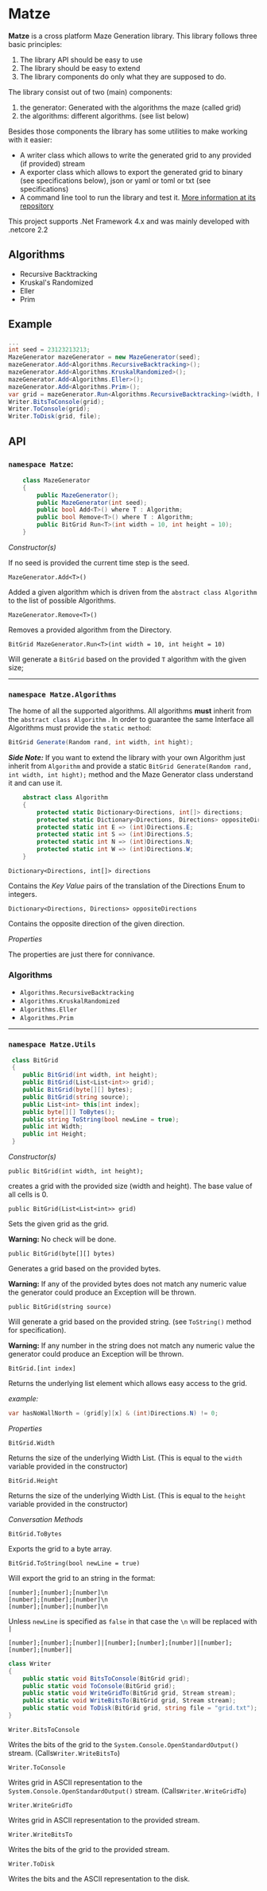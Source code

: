 # Matze

**Matze** is a cross platform Maze Generation library. This library follows three basic principles:

1. The library API should be easy to use
2. The library should be easy to extend
3. The library components do only what they are supposed to do.

The library consist out of two (main) components:

1. the generator: Generated with the algorithms the maze (called grid)
2. the algorithms: different algorithms. (see list below)

Besides those components the library has some utilities to make working with it easier:

- A writer class which allows to write the generated grid to any provided (if provided) stream
- A exporter class which allows to export the generated grid to binary (see specifications below), json or yaml or toml or txt (see specifications)
- A command line tool to run the library and test it. [More information at its repository](#) 

This project supports .Net Framework 4.x and was mainly developed with .netcore 2.2

## Algorithms

- Recursive Backtracking
- Kruskal's Randomized
- Eller
- Prim

## Example

```csharp
...
int seed = 23123213213;
MazeGenerator mazeGenerator = new MazeGenerator(seed);
mazeGenerator.Add<Algorithms.RecursiveBacktracking>();
mazeGenerator.Add<Algorithms.KruskalRandomized>();
mazeGenerator.Add<Algorithms.Eller>();
mazeGenerator.Add<Algorithms.Prim>();
var grid = mazeGenerator.Run<Algorithms.RecursiveBacktracking>(width, height);
Writer.BitsToConsole(grid);
Writer.ToConsole(grid);
Writer.ToDisk(grid, file);
```



## API

### `namespace Matze`:

```csharp
    class MazeGenerator
    {
        public MazeGenerator();
        public MazeGenerator(int seed);
        public bool Add<T>() where T : Algorithm;
        public bool Remove<T>() where T : Algorithm;
        public BitGrid Run<T>(int width = 10, int height = 10);
    }      
```

*Constructor(s)*

If no seed is provided the current time step is the seed.

`MazeGenerator.Add<T>()`

Added a given algorithm which is driven from the `abstract class Algorithm` to the list of possible Algorithms.

`MazeGenerator.Remove<T>()`

Removes a provided algorithm from the Directory. 

`BitGrid MazeGenerator.Run<T>(int width = 10, int height = 10)`

Will generate a `BitGrid`  based on the provided `T` algorithm with the given size;

***



### `namespace Matze.Algorithms`

The home of all the supported algorithms. All algorithms **must** inherit from the `abstract class Algorithm` . In order to guarantee the same Interface all Algorithms must provide the `static method`:

```csharp
BitGrid Generate(Random rand, int width, int hight);
```

***Side Note:*** If you want to extend the library with your own Algorithm just inherit from `Algorithm` and provide a static `BitGrid Generate(Random rand, int width, int hight);` method and the Maze Generator class understand it and can use it.

```csharp
    abstract class Algorithm
    {
        protected static Dictionary<Directions, int[]> directions;
        protected static Dictionary<Directions, Directions> oppositeDirections;
        protected static int E => (int)Directions.E;
        protected static int S => (int)Directions.S;
        protected static int N => (int)Directions.N;
        protected static int W => (int)Directions.W;
    }
```

`Dictionary<Directions, int[]> directions`

Contains the *Key* *Value* pairs of the translation of the Directions Enum to integers.

`Dictionary<Directions, Directions> oppositeDirections`

Contains the opposite direction of the given direction.

*Properties*

The properties are just there for connivance.

### Algorithms

- `Algorithms.RecursiveBacktracking`
- `Algorithms.KruskalRandomized`
- `Algorithms.Eller`
- `Algorithms.Prim`



***



### `namespace Matze.Utils`

```csharp
 class BitGrid
 {
    public BitGrid(int width, int height);
    public BitGrid(List<List<int>> grid);
    public BitGrid(byte[][] bytes);
    public BitGrid(string source);
    public List<int> this[int index];
    public byte[][] ToBytes();
    public string ToString(bool newLine = true);
    public int Width;
    public int Height;
 }
```

*Constructor(s)*

`public BitGrid(int width, int height);`

creates a grid with the provided size (width and height). The base value of all cells is 0.

`public BitGrid(List<List<int>> grid)`

Sets the given grid as the grid.

**Warning:** No check will be done.

`public BitGrid(byte[][] bytes)`

Generates a grid based on the provided bytes.

**Warning:** If any of the provided bytes does not match any numeric value the generator could produce an Exception will be thrown.

`public BitGrid(string source)`

Will generate a grid based on the provided string. (see `ToString()` method for specification).

**Warning:** If any number in the string does not match any numeric value the generator could produce an Exception will be thrown.

`BitGrid.[int index]`

Returns the underlying list element which allows easy access to the grid.

*example:*

```csharp
var hasNoWallNorth = (grid[y][x] & (int)Directions.N) != 0;
```

*Properties*

`BitGrid.Width` 

Returns the size of the underlying Width List. (This is equal to the `width` variable provided in the constructor)

`BitGrid.Height` 

Returns the size of the underlying Width List. (This is equal to the `height` variable provided in the constructor)

*Conversation Methods*

`BitGrid.ToBytes`

Exports the grid to a byte array.

`BitGrid.ToString(bool newLine = true)`

Will export the grid to an string in the format: 

```
[number];[number];[number]\n
[number];[number];[number]\n
[number];[number];[number]\n
```

Unless `newLine` is specified as `false` in that case the `\n` will be replaced with `|`

``` 
[number];[number];[number]|[number];[number];[number]|[number];[number];[number]|
```



```csharp
class Writer
{
    public static void BitsToConsole(BitGrid grid);
    public static void ToConsole(BitGrid grid);
    public static void WriteGridTo(BitGrid grid, Stream stream);
    public static void WriteBitsTo(BitGrid grid, Stream stream);
    public static void ToDisk(BitGrid grid, string file = "grid.txt");
}
```

`Writer.BitsToConsole`

Writes the bits of the grid to the `System.Console.OpenStandardOutput()` stream. (Calls`Writer.WriteBitsTo`)

`Writer.ToConsole`

Writes grid in ASCII representation to the `System.Console.OpenStandardOutput()` stream. (Calls`Writer.WriteGridTo`)

`Writer.WriteGridTo`

Writes grid in ASCII representation to the provided stream.

`Writer.WriteBitsTo`

Writes the bits of the grid to the provided stream.

`Writer.ToDisk`

Writes the bits and the ASCII representation to the disk.